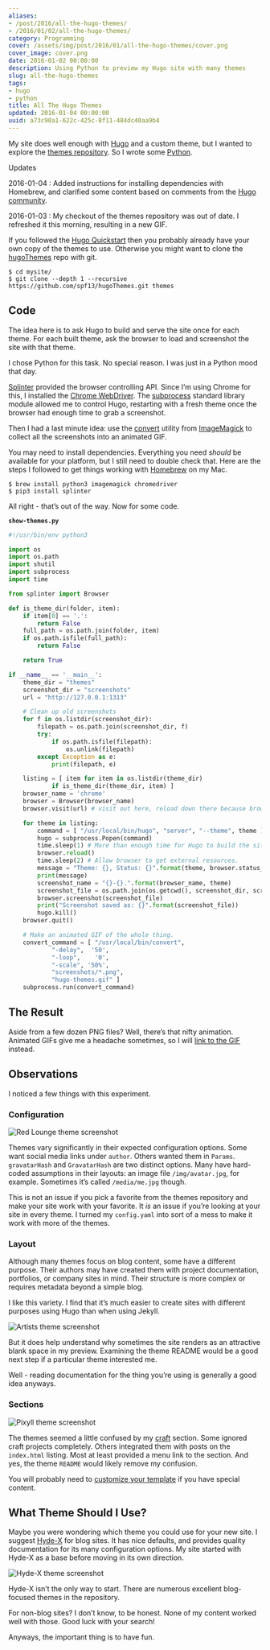 ```yaml
---
aliases:
- /post/2016/all-the-hugo-themes/
- /2016/01/02/all-the-hugo-themes/
category: Programming
cover: /assets/img/post/2016/01/all-the-hugo-themes/cover.png
cover_image: cover.png
date: 2016-01-02 00:00:00
description: Using Python to preview my Hugo site with many themes
slug: all-the-hugo-themes
tags:
- hugo
- python
title: All The Hugo Themes
updated: 2016-01-04 00:00:00
uuid: a73c90a1-622c-425c-8f11-484dc40aa9b4
---
```


My site does well enough with [Hugo](http://gohugo.io/) and a custom
theme, but I wanted to explore the [themes
repository](http://themes.gohugo.io/). So I wrote some
[Python](https://python.org/).

<aside class="admonition" markdown="1">
<p class="admonition-title">Updates</p>

2016-01-04
: Added instructions for installing dependencies with Homebrew, and
  clarified some content based on comments from the [Hugo
  community](https://discuss.gohugo.io).

2016-01-03
: My checkout of the themes repository was out of date. I refreshed it
  this morning, resulting in a new GIF.

</aside>

If you followed the [Hugo
Quickstart](https://gohugo.io/overview/quickstart/) then you probably
already have your own copy of the themes to use. Otherwise you might
want to clone the [hugoThemes](https://github.com/spf13/hugoThemes/)
repo with git.

    $ cd mysite/
    $ git clone --depth 1 --recursive https://github.com/spf13/hugoThemes.git themes

## Code

The idea here is to ask Hugo to build and serve the site once for each
theme. For each built theme, ask the browser to load and screenshot the
site with that theme.

I chose Python for this task. No special reason. I was just in a Python
mood that day.

[Splinter](https://splinter.readthedocs.org/en/latest/) provided the
browser controlling API. Since I’m using Chrome for this, I installed
the [Chrome
WebDriver](https://splinter.readthedocs.org/en/latest/drivers/chrome.html).
The [subprocess](https://docs.python.org/3.5/library/subprocess.html)
standard library module allowed me to control Hugo, restarting with a
fresh theme once the browser had enough time to grab a screenshot.

Then I had a last minute idea: use the
[convert](http://imagemagick.org/script/convert.php) utility from
[ImageMagick](http://imagemagick.org/script/index.php) to collect all
the screenshots into an animated GIF.

You may need to install dependencies. Everything you need *should* be
available for your platform, but I still need to double check that. Here
are the steps I followed to get things working with
[Homebrew](https://brew.sh) on my Mac.

    $ brew install python3 imagemagick chromedriver
    $ pip3 install splinter

All right - that’s out of the way. Now for some code.

**`show-themes.py`**

```python
#!/usr/bin/env python3

import os
import os.path
import shutil
import subprocess
import time

from splinter import Browser

def is_theme_dir(folder, item):
    if item[0] == '.':
        return False
    full_path = os.path.join(folder, item)
    if os.path.isfile(full_path):
        return False

    return True

if __name__ == '__main__':
    theme_dir = "themes"
    screenshot_dir = "screenshots"
    url = "http://127.0.0.1:1313"

    # Clean up old screenshots
    for f in os.listdir(screenshot_dir):
        filepath = os.path.join(screenshot_dir, f)
        try:
            if os.path.isfile(filepath):
                os.unlink(filepath)
        except Exception as e:
            print(filepath, e)

    listing = [ item for item in os.listdir(theme_dir)
            if is_theme_dir(theme_dir, item) ]
    browser_name = 'chrome'
    browser = Browser(browser_name)
    browser.visit(url) # visit out here, reload down there because browser cache

    for theme in listing:
        command = [ "/usr/local/bin/hugo", "server", "--theme", theme ]
        hugo = subprocess.Popen(command)
        time.sleep(1) # More than enough time for Hugo to build the site.
        browser.reload()
        time.sleep(2) # Allow browser to get external resources.
        message = "Theme: {}, Status: {}".format(theme, browser.status_code)
        print(message)
        screenshot_name = "{}-{}.".format(browser_name, theme)
        screenshot_file = os.path.join(os.getcwd(), screenshot_dir, screenshot_name)
        browser.screenshot(screenshot_file)
        print("Screenshot saved as: {}".format(screenshot_file))
        hugo.kill()
    browser.quit()

    # Make an animated GIF of the whole thing.
    convert_command = [ "/usr/local/bin/convert",
            "-delay",  '50',
            "-loop",    '0',
            "-scale", '50%',
            "screenshots/*.png",
            "hugo-themes.gif" ]
    subprocess.run(convert_command)
```

## The Result

Aside from a few dozen PNG files? Well, there’s that nifty animation.
Animated GIFs give me a headache sometimes, so I will [link to the
GIF](hugo-themes.gif) instead.

## Observations

I noticed a few things with this experiment.

### Configuration

![Red Lounge theme screenshot](/assets/img/post/2016/01/all-the-hugo-themes/chrome-redlounge-medium.png "[Red Lounge](https://themes.gohugo.io/redlounge) theme")

Themes vary significantly in their expected configuration options. Some
want social media links under `author`. Others wanted them in `Params`.
`gravatarHash` and `GravatarHash` are two distinct options. Many have
hard-coded assumptions in their layouts: an image file
`/img/avatar.jpg`, for example. Sometimes it’s called `/media/me.jpg`
though.

This is not an issue if you pick a favorite from the themes repository
and make your site work with your favorite. It *is* an issue if you’re
looking at your site in every theme. I turned my `config.yaml` into sort
of a mess to make it work with more of the themes.

### Layout

Although many themes focus on blog content, some have a different
purpose. Their authors may have created them with project documentation,
portfolios, or company sites in mind. Their structure is more complex or
requires metadata beyond a simple blog.

I like this variety. I find that it’s much easier to create sites with
different purposes using Hugo than when using Jekyll.

![Artists theme screenshot](/assets/img/post/2016/01/all-the-hugo-themes/chrome-artists-medium.png "[Artists](https://themes.gohugo.io/artists) theme")

But it does help understand why sometimes the site renders as an
attractive blank space in my preview. Examining the theme README would
be a good next step if a particular theme interested me.

Well - reading documentation for the thing you’re using is generally a
good idea anyways.

### Sections

![Pixyll theme screenshot](/assets/img/post/2016/01/all-the-hugo-themes/chrome-pixyll-medium.png "[Pixyll](https://themes.gohugo.io/pixyll) theme")

The themes seemed a little confused by my [craft](/categories/craft/)
section. Some ignored craft projects completely. Others integrated them
with posts on the `index.html` listing. Most at least provided a menu
link to the section. And yes, the theme `README` would likely remove my
confusion.

You will probably need to [customize your
template](http://gohugo.io/themes/customizing/) if you have special
content.

## What Theme Should I Use?

Maybe you were wondering which theme you could use for your new site. I
suggest [Hyde-X](http://themes.gohugo.io/hyde-x/) for blog sites. It has
nice defaults, and provides quality documentation for its many
configuration options. My site started with Hyde-X as a base before
moving in its own direction.

![Hyde-X theme screenshot](/assets/img/post/2016/01/all-the-hugo-themes/chrome-hyde-x-medium.png "[Hyde-X](https://themes.gohugo.io/hyde-x) theme")

Hyde-X isn’t the only way to start. There are numerous excellent
blog-focused themes in the repository.

For non-blog sites? I don’t know, to be honest. None of my content
worked well with those. Good luck with your search\!

Anyways, the important thing is to have fun.